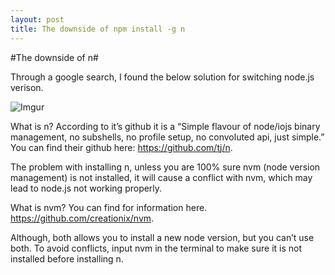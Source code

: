 ```yaml
---
layout: post
title: The downside of npm install -g n
---
```


#The downside of n#

Through a google search, I found the below solution for switching node.js verison.

![Imgur](http://i.imgur.com/Ww2oIPZ.png?1)

What is n? According to it’s github it is a  “Simple flavour of node/iojs binary management, no subshells, no profile setup, no convoluted api, just simple.” You can find their github here: https://github.com/tj/n.

The problem with installing n, unless you are 100% sure nvm (node version management) is not installed, it will cause a conflict with nvm, which may lead to node.js not working properly. 

What is nvm? You can find for information here. https://github.com/creationix/nvm.

Although, both allows you to install a new node version, but you can’t use both. To avoid conflicts, input nvm
in the terminal to make sure it is not installed before installing n.  
